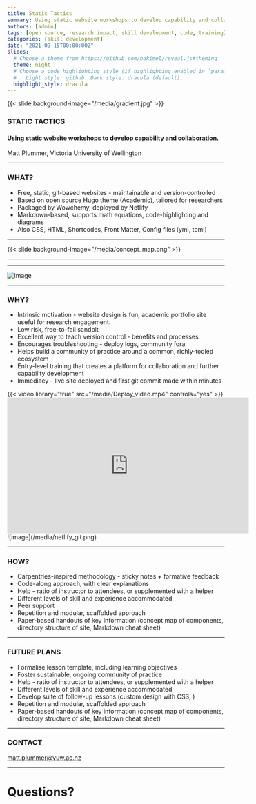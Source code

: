 ```yaml
---
title: Static Tactics
summary: Using static website workshops to develop capability and collaboration.
authors: [admin]
tags: [open source, research impact, skill development, code, training]
categories: [skill development]
date: "2021-09-15T00:00:00Z"
slides:
  # Choose a theme from https://github.com/hakimel/reveal.js#theming
  theme: night
  # Choose a code highlighting style (if highlighting enabled in `params.toml`)
  #   Light style: github. Dark style: dracula (default).
  highlight_style: dracula
---
```

{{< slide background-image="/media/gradient.jpg" >}}

### STATIC TACTICS
#### Using static website workshops to develop capability and collaboration.
Matt Plummer, Victoria University of Wellington


---

### WHAT?

- Free, static, git-based websites - maintainable and version-controlled
- Based on open source Hugo theme (Academic), tailored for researchers
- Packaged by Wowchemy, deployed by Netlify
- Markdown-based, supports math equations, code-highlighting and diagrams
- Also CSS, HTML, Shortcodes, Front Matter, Config files (yml, toml)

---
{{< slide background-image="/media/concept_map.png" >}}

---
---

![image](/media/compute_strategy.png)

---
### WHY?

- Intrinsic motivation - website design is fun, academic portfolio site useful for research engagement. 
- Low risk, free-to-fail sandpit
- Excellent way to teach version control - benefits and processes
- Encourages troubleshooting - deploy logs, community fora
- Helps build a community of practice around a common, richly-tooled ecosystem
- Entry-level training that creates a platform for collaboration and further capability development
- Immediacy - live site deployed and first git commit made within minutes

<section>
<section>
{{< video library="true" src="/media/Deploy_video.mp4" controls="yes" >}}
</section>
  <section><iframe width="560" height="315" src="https://www.youtube.com/embed/5vfZCbbpNus" title="YouTube video player" frameborder="0" allow="accelerometer; autoplay; clipboard-write; encrypted-media; gyroscope; picture-in-picture" allowfullscreen></iframe>
</section>
</section>
  <section>
  ![image](/media/netlify_git.png)
</section>
</section>

---

### HOW?

- Carpentries-inspired methodology - sticky notes + formative feedback
- Code-along approach, with clear explanations 
- Help - ratio of instructor to attendees, or supplemented with a helper
- Different levels of skill and experience accommodated
- Peer support
- Repetition and modular, scaffolded approach 
- Paper-based handouts of key information (concept map of components, directory structure of site, Markdown cheat sheet)

---

### FUTURE PLANS

- Formalise lesson template, including learning objectives 
- Foster sustainable, ongoing community of practice
- Help - ratio of instructor to attendees, or supplemented with a helper
- Different levels of skill and experience accommodated
- Develop suite of follow-up lessons (custom design with CSS, )
- Repetition and modular, scaffolded approach 
- Paper-based handouts of key information (concept map of components, directory structure of site, Markdown cheat sheet)

---

### CONTACT

matt.plummer@vuw.ac.nz



---

# Questions?

